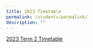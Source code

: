 ```yaml
---
title: 2023 Timetable
permalink: /students/permalink/
description: ""
---
```

[2023 Term 2 Timetable](/files/term%202%20tt%20(23%20mar)%20class.pdf)